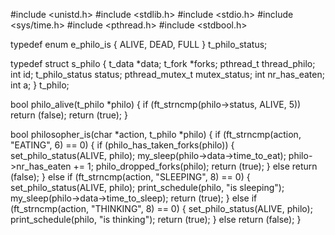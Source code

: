 #include <unistd.h>
#include <stdlib.h>
#include <stdio.h>
#include <sys/time.h>
#include <pthread.h>
#include <stdbool.h>

typedef enum e_philo_is
{
	ALIVE,
	DEAD,
	FULL
}	t_philo_status;

typedef struct s_philo
{
	t_data			*data;
	t_fork			*forks;
	pthread_t		thread_philo;
	int				id;
	t_philo_status	status;
	pthread_mutex_t	mutex_status;
	int				nr_has_eaten;
	int				a;
}	t_philo;

bool	philo_alive(t_philo *philo)
{
	if (ft_strncmp(philo->status, ALIVE, 5))
		return (false);
	return (true);
}

bool	philosopher_is(char *action, t_philo *philo)
{
	if (ft_strncmp(action, "EATING", 6) == 0)
	{
		if (philo_has_taken_forks(philo))
		{
			set_philo_status(ALIVE, philo);
			my_sleep(philo->data->time_to_eat);
			philo->nr_has_eaten += 1;
			philo_dropped_forks(philo);
			return (true);
		}
		else
			return (false);
	}
	else if (ft_strncmp(action, "SLEEPING", 8) == 0)
	{
		set_philo_status(ALIVE, philo);
		print_schedule(philo, "is sleeping");
		my_sleep(philo->data->time_to_sleep);
		return (true);
	}
	else if (ft_strncmp(action, "THINKING", 8) == 0)
	{
		set_philo_status(ALIVE, philo);
		print_schedule(philo, "is thinking");
		return (true);
	}
	else
		return (false);
}
